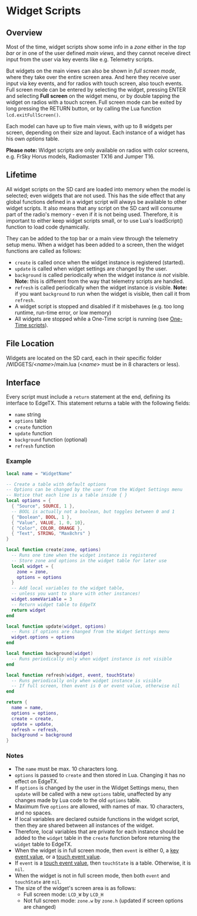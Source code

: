 # Widget Scripts

## Overview

Most of the time, widget scripts show some info in a _zone_ either in the _top bar_ or in one of the user defined _main views_, and they cannot receive direct input from the user via key events like e.g. Telemetry scripts.

But widgets on the main views can also be shown in _full screen mode_, where they take over the entire screen area. And here they receive user input via key events, and for radios with touch screen, also touch events. Full screen mode can be entered by selecting the widget, pressing ENTER and selecting **Full screen** on the widget menu, or by double tapping the widget on radios with a touch screen. Full screen mode can be exited by long pressing the RETURN button, or by calling the Lua function `lcd.exitFullScreen()`.

Each model can have up to five main views, with up to 8 widgets per screen, depending on their size and layout. Each instance of a widget has his own _options_ table.

**Please note:** Widget scripts are only available on radios with color screens, e.g. FrSky Horus models, Radiomaster TX16 and Jumper T16.

## Lifetime

All widget scripts on the SD card are loaded into memory when the model is selected; even widgets that are not used. This has the side effect that any global functions defined in a widget script will always be available to other widget scripts. It also means that any script on the SD card will consume part of the radio's memory - even if it is not being used. Therefore, it is important to either keep widget scripts small, or to use Lua's loadScript() function to load code dynamically.

They can be added to the top bar or a main view through the telemetry setup menu. When a widget has been added to a screen, then the widget functions are called as follows:

* `create` is called once when the widget instance is registered (started).
* `update` is called when widget settings are changed by the user.
* `background` is called periodically when the widget instance _is_ _not_ visible. **Note:** this is different from the way that telemetry scripts are handled.
* `refresh` is called periodically when the widget instance _is_ visible. **Note:** if you want `background` to run when the widget is visible, then call it from `refresh`.
* A widget script is stopped and disabled if it misbehaves (e.g. too long runtime, run-time error, or low memory)
* All widgets are stopped while a One-Time script is running (see [One-Time scripts](one-time\_scripts.md)).

## File Location

Widgets are located on the SD card, each in their specific folder /WIDGETS/<_name_>/main.lua (<_name_> must be in 8 characters or less).

## Interface

Every script must include a `return` statement at the end, defining its interface to EdgeTX. This statement returns a table with the following fields:

* `name` string
* `options` table
* `create` function
* `update` function
* `background` function (optional)
* `refresh` function

### Example

```lua
local name = "WidgetName"

-- Create a table with default options
-- Options can be changed by the user from the Widget Settings menu
-- Notice that each line is a table inside { }
local options = {
  { "Source", SOURCE, 1 },
  -- BOOL is actually not a boolean, but toggles between 0 and 1
  { "Boolean", BOOL, 1 },
  { "Value", VALUE, 1, 0, 10},
  { "Color", COLOR, ORANGE },
  { "Text", STRING, "Max8chrs" }
}

local function create(zone, options)
  -- Runs one time when the widget instance is registered
  -- Store zone and options in the widget table for later use
  local widget = {
    zone = zone,
    options = options
  }
  -- Add local variables to the widget table,
  -- unless you want to share with other instances!
  widget.someVariable = 3
  -- Return widget table to EdgeTX
  return widget
end

local function update(widget, options)
  -- Runs if options are changed from the Widget Settings menu
  widget.options = options
end

local function background(widget)
  -- Runs periodically only when widget instance is not visible
end

local function refresh(widget, event, touchState)
  -- Runs periodically only when widget instance is visible
  -- If full screen, then event is 0 or event value, otherwise nil
end

return {
  name = name,
  options = options,
  create = create,
  update = update,
  refresh = refresh,
  background = background
}
```

### Notes

* The `name` must be max. 10 characters long.
* `options` is passed to `create` and then stored in Lua. Changing it has no effect on EdgeTX.
* If `options` is changed by the user in the Widget Settings menu, then `update` will be called with a new `options` table, unaffected by any changes made by Lua code to the old `options` table.
* Maximum five `options` are allowed, with names of max. 10 characters, and no spaces.
* If local variables are declared outside functions in the widget script, then they are shared between all instances of the widget.
* Therefore, local variables that are private for each instance should be added to the `widget` table in the `create` function before returning the `widget` table to EdgeTX.
* When the widget is in full screen mode, then `event` is either 0, a [key event value](../part\_iii\_-\_opentx\_lua\_api\_reference/constants/key\_events.md), or a [touch event value](../part\_iii\_-\_opentx\_lua\_api\_reference/constants/touch-event-constants.md).
* If `event` is a [touch event value](../part\_iii\_-\_opentx\_lua\_api\_reference/constants/touch-event-constants.md), then `touchState` is a table. Otherwise, it is `nil`.
* When the widget is not in full screen mode, then both `event` and `touchState` are `nil`.
* The size of the widget's screen area is as follows:
  * Full screen mode: `LCD_W` by `LCD_H`
  * Not full screen mode: `zone.w` by `zone.h` (updated if screen options are changed)
